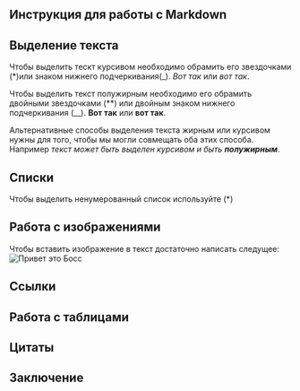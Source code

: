 ## Инструкция для работы с Markdown

## Выделение текста

Чтобы выделить тескт курсивом необходимо обрамить его звездочками (*)или знаком нижнего подчеркивания(_). *Вот так* или _вот так_.

Чтобы выделить текст полужирным необходимо его обрамить двойными звездочками (**) или двойным знаком нижнего подчеркивания (__). **Вот так** или __вот так__.

Альтернативные способы выделения текста жирным или курсивом нужны для того, чтобы мы могли совмещать оба этих способа. Например _текст может быть выделен курсивом и быть **полужирным**_.

## Списки
Чтобы выделить ненумерованный список используйте (*)
## Работа с изображениями

Чтобы вставить изображение в текст достаточно написать следущее:
![Привет это Босс](Cat.jpeg)

## Ссылки

## Работа с таблицами

## Цитаты

## Заключение